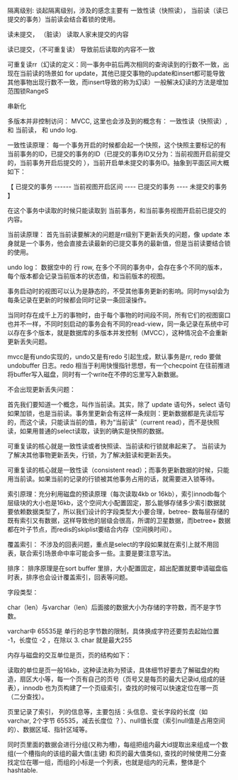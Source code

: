 隔离级别: 谈起隔离级别，涉及的感念主要有 一致性读（快照读）， 当前读（读已提交的事务）当前读会结合着锁的使用。

读未提交， （脏读） 读取人家未提交的内容

读已提交，（不可重复读） 导致前后读取的内容不一致

可重复读rr（幻读的定义：同一事务中前后两次相同的查询读到的行数不一致，出现在当前读的场景如 for update，其他已提交事物的update和insert都可能导致其他事物出现行数不一致，而insert导致的称为幻读）一般解决幻读的方法是增加范围锁RangeS

串新化


多版本并非控制访问： MVCC, 这里也会涉及到的概念有： 一致性读（快照读）, 和 当前读， 和 undo log.

一致性读原理： 每一个事务开启的时候都会起一个快照，这个快照主要标记的有 当前事务的ID，已提交的事务的ID（已提交的事务ID又分为：当前视图开启前提交的，当前事务开启后提交的 ），当前开启单未提交的事务ID。抽象到平面区间大概如下：

【 已提交的事务 ------ 当前视图开启区间 ---- 已提交的事务 ---- 未提交的事务 】

在这个事务中读取的时候只能读取到 当前事务，和当前事务视图开启前已提交的内容。

当前读原理： 首先当前读要解决的问题是rr级别下更新丢失的问题，像 update 本身就是一个事务，他会直接去读最新的已提交事务的最新值，但是当前读要结合锁的使用。


undo log： 数据空中的 行 row, 在多个不同的事务中，会存在多个不同的版本，每个版本都会记录当前版本的状态值，和当前版本的视图。







事务启动时的视图可以认为是静态的，不受其他事务更新的影响。同时mysql会为每条记录在更新的时候都会同时记录一条回滚操作。

当同时存在成千上万的事物时，由于每个事物的时间段不同，所有它们的视图窗口也并不一样，不同时刻启动的事务会有不同的read-view，同一条记录在系统中可以存在多个版本，就是数据库的多版本并发控制（MVCC），这种情况会不会重新更新丢失问题。


mvcc是有undo实现的，undo又是有redo 引起生成，默认事务是rr, redo 要做undobuffer 日志。redo 相当于利用快慢指针思想，有一个checpoint 在往前推进 将buffer写入磁盘，同时有一个write在不停的忘里写入新数据。



不会出现更新丢失问题：

首先我们要知道一个概念，叫作当前读。其实，除了 update 语句外，select 语句如果加锁，也是当前读。事务里更新会有这样一条规则：更新数据都是先读后写的，而这个读，只能读当前的值，称为“当前读”（current read），而不是快照读，如果用普通的select读取，读到的确实是快照的数据。



可重复读的核心就是一致性读或者快照读、当前读和行锁就串起来了。 当前读为了解决其他事物更新丢失，行锁，为了解决脏读和更新丢失。


可重复读的核心就是一致性读（consistent read）；而事务更新数据的时候，只能用当前读。如果当前的记录的行锁被其他事务占用的话，就需要进入锁等待。


索引原理：充分利用磁盘的预读原理（每次读取4kb or 16kb），索引innodb每个层级块的大小也是16kb，这个空间大小配置固定，那么能够存储多少索引数据就要依赖数据类型了，所以我们设计的字段类型大小要合理，betree- 数每层存储的既有索引又有数据，这样导致他的层级会很高，所谓的卫星数据，而betree+ 数据都在叶子节点，而redis的skiplist要结合内存（空间换时间）。


覆盖索引： 不涉及的回表问题，重点是select的字段如果就在索引上就不用回表，联合索引场景命中率可能会多一些。主要是要注意写法。

排序： 排序原理是在sort buffer 里排，大小配置固定，超出配置就要申请磁盘临时表，排序也会设计覆盖索引，回表等问题。





字段类型：

char（len）与varchar（len）后面接的数据大小为存储的字符数，而不是字节数。

varchar中 65535是 单行的总字节数的限制，具体换成字符还要剪去起始位置 -1，长度位 -2 ，在除以 3.
char 就是最大255


内存与磁盘的交互单位是页，页的结构如下：

读取的单位是页一般16kb，这种读法称为预读，具体细节好要去了解磁盘的构造，扇区大小等，每一个页有自己的页号（页号又是每页的最大记录id,组成的链表），innodb 也为页构建了一个页级索引，查找的时候可以快速定位在哪一页 （二分查找）。

页里记录了索引， 列的信息等，主要包括：头信息、变长字段的长度（如varchar, 2个字节 65535，减去长度位 ？）、null值长度（索引null值是占用空间的）、数据区域、指针区域等。

同时页里面的数据会进行分组(又称为槽)，每组把组内最大id提取出来组成一个数组(一个槽指向的该组的最大值(主键) 和页的最大值类似), 查找的时候使用二分查找定位在哪一组，而组的小标是一个列表，也就是组内的元素，整体是个hashtable.



